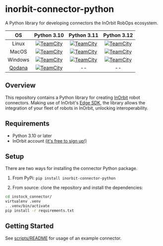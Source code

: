 # inorbit-connector-python
A Python library for developing connectors the InOrbit RobOps ecosystem.


|                     OS                      |                                                                                                                                                                            Python 3.10                                                                                                                                                                            |                                                                                                                                                                            Python 3.11                                                                                                                                                                            |                                                                                                                                                                            Python 3.12                                                                                                                                                                            |
|:-------------------------------------------:|:-----------------------------------------------------------------------------------------------------------------------------------------------------------------------------------------------------------------------------------------------------------------------------------------------------------------------------------------------------------------:|:-----------------------------------------------------------------------------------------------------------------------------------------------------------------------------------------------------------------------------------------------------------------------------------------------------------------------------------------------------------------:|:-----------------------------------------------------------------------------------------------------------------------------------------------------------------------------------------------------------------------------------------------------------------------------------------------------------------------------------------------------------------:|
|                    Linux                    |   [![TeamCity](https://inorbit.teamcity.com/app/rest/builds/buildType:id:Engineering_Development_DeveloperPortal_InorbitConnectorPython_LinuxPython310QualityCheck/statusIcon.svg)](https://inorbit.teamcity.com/buildConfiguration/Engineering_Development_DeveloperPortal_InorbitConnectorPython_LinuxPython310QualityCheck?branch=%3Cdefault%3E&mode=builds)   |   [![TeamCity](https://inorbit.teamcity.com/app/rest/builds/buildType:id:Engineering_Development_DeveloperPortal_InorbitConnectorPython_LinuxPython311QualityCheck/statusIcon.svg)](https://inorbit.teamcity.com/buildConfiguration/Engineering_Development_DeveloperPortal_InorbitConnectorPython_LinuxPython311QualityCheck?branch=%3Cdefault%3E&mode=builds)   |   [![TeamCity](https://inorbit.teamcity.com/app/rest/builds/buildType:id:Engineering_Development_DeveloperPortal_InorbitConnectorPython_LinuxPython312QualityCheck/statusIcon.svg)](https://inorbit.teamcity.com/buildConfiguration/Engineering_Development_DeveloperPortal_InorbitConnectorPython_LinuxPython312QualityCheck?branch=%3Cdefault%3E&mode=builds)   |
|                    MacOS                    |     [![TeamCity](https://inorbit.teamcity.com/app/rest/builds/buildType:id:Engineering_Development_DeveloperPortal_InorbitConnectorPython_MacPython310QualityCheck/statusIcon.svg)](https://inorbit.teamcity.com/buildConfiguration/Engineering_Development_DeveloperPortal_InorbitConnectorPython_MacPython310QualityCheck?branch=%3Cdefault%3E&mode=builds)     |     [![TeamCity](https://inorbit.teamcity.com/app/rest/builds/buildType:id:Engineering_Development_DeveloperPortal_InorbitConnectorPython_MacPython311QualityCheck/statusIcon.svg)](https://inorbit.teamcity.com/buildConfiguration/Engineering_Development_DeveloperPortal_InorbitConnectorPython_MacPython311QualityCheck?branch=%3Cdefault%3E&mode=builds)     |     [![TeamCity](https://inorbit.teamcity.com/app/rest/builds/buildType:id:Engineering_Development_DeveloperPortal_InorbitConnectorPython_MacPython312QualityCheck/statusIcon.svg)](https://inorbit.teamcity.com/buildConfiguration/Engineering_Development_DeveloperPortal_InorbitConnectorPython_MacPython312QualityCheck?branch=%3Cdefault%3E&mode=builds)     |
|                   Windows                   | [![TeamCity](https://inorbit.teamcity.com/app/rest/builds/buildType:id:Engineering_Development_DeveloperPortal_InorbitConnectorPython_WindowsPython310QualityCheck/statusIcon.svg)](https://inorbit.teamcity.com/buildConfiguration/Engineering_Development_DeveloperPortal_InorbitConnectorPython_WindowsPython310QualityCheck?branch=%3Cdefault%3E&mode=builds) | [![TeamCity](https://inorbit.teamcity.com/app/rest/builds/buildType:id:Engineering_Development_DeveloperPortal_InorbitConnectorPython_WindowsPython311QualityCheck/statusIcon.svg)](https://inorbit.teamcity.com/buildConfiguration/Engineering_Development_DeveloperPortal_InorbitConnectorPython_WindowsPython311QualityCheck?branch=%3Cdefault%3E&mode=builds) | [![TeamCity](https://inorbit.teamcity.com/app/rest/builds/buildType:id:Engineering_Development_DeveloperPortal_InorbitConnectorPython_WindowsPython312QualityCheck/statusIcon.svg)](https://inorbit.teamcity.com/buildConfiguration/Engineering_Development_DeveloperPortal_InorbitConnectorPython_WindowsPython312QualityCheck?branch=%3Cdefault%3E&mode=builds) |
| [Qodana](https://www.jetbrains.com/qodana/) |      [![TeamCity](https://inorbit.teamcity.com/app/rest/builds/buildType:id:Engineering_Development_DeveloperPortal_InorbitConnectorPython_QodanaLinuxQualityCheck/statusIcon.svg)](https://inorbit.teamcity.com/buildConfiguration/Engineering_Development_DeveloperPortal_InorbitConnectorPython_QodanaLinuxQualityCheck?branch=%3Cdefault%3E&mode=builds)      |                                                                                                                                                                                --                                                                                                                                                                                 |                                                                                                                                                                                --                                                                                                                                                                                 |

## Overview

This repository contains a Python library for creating [InOrbit](https://inorbit.ai/) robot connectors.
Making use of InOrbit's [Edge SDK](https://developer.inorbit.ai/docs#edge-sdk), the library allows the integration of
your fleet of robots in InOrbit, unlocking interoperability.

## Requirements

- Python 3.10 or later
- InOrbit account [(it's free to sign up!)](https://control.inorbit.ai)
## Setup

There are two ways for installing the connector Python package.

1. From PyPi: `pip install inorbit-connector-python`

2. From source: clone the repository and install the dependencies:

```bash
cd instock_connector/
virtualenv .venv
. .venv/bin/activate
pip install -r requirements.txt
```

## Getting Started

See [scripts/README](scripts/README.md) for usage of an example connector.
